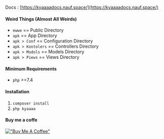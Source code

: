 Docs : [https://kyaaaadocs.nauf.space/](https://kyaaaadocs.nauf.space/)

#### Weird Things (Almost All Weirds)
* `ewwe` == Public Directory
* `apk` == App Directory
* `apk > Conf` == Configuration Directory
* `apk > Kontolers` == Controllers Directory
* `apk > Modols` == Models Directory
* `apk > Piews` == Views Directory

#### Minimum Requirements
* `php` >=7.4	

#### Installation
1. `composer install`
2. `php kyaaaa`

#### Buy me a coffe
[!["Buy Me A Coffee"](https://nauf.space/orange_img.webp)](https://nauf.space/donate)
